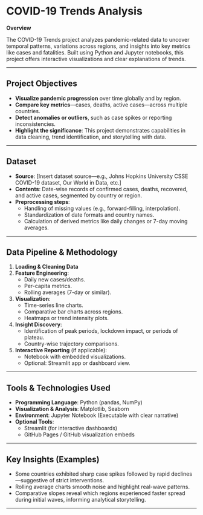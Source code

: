 # COVID-19 Trends Analysis

**Overview**

The COVID-19 Trends project analyzes pandemic-related data to uncover temporal patterns, variations across regions, and insights into key metrics like cases and fatalities. Built using Python and Jupyter notebooks, this project offers interactive visualizations and clear explanations of trends.

---

##  Project Objectives

- **Visualize pandemic progression** over time globally and by region.
- **Compare key metrics**—cases, deaths, active cases—across multiple countries.
- **Detect anomalies or outliers**, such as case spikes or reporting inconsistencies.
- **Highlight the significance**: This project demonstrates capabilities in data cleaning, trend identification, and storytelling with data.

---

##  Dataset

- **Source**: [Insert dataset source—e.g., Johns Hopkins University CSSE COVID-19 dataset, Our World in Data, etc.]
- **Contents**: Date-wise records of confirmed cases, deaths, recovered, and active cases, segmented by country or region.
- **Preprocessing steps**:
  - Handling of missing values (e.g., forward-filling, interpolation).
  - Standardization of date formats and country names.
  - Calculation of derived metrics like daily changes or 7-day moving averages.

---

##  Data Pipeline & Methodology

1. **Loading & Cleaning Data**  
2. **Feature Engineering**:
   - Daily new cases/deaths.
   - Per-capita metrics.
   - Rolling averages (7-day or similar).
3. **Visualization**:
   - Time-series line charts.
   - Comparative bar charts across regions.
   - Heatmaps or trend intensity plots.
4. **Insight Discovery**:
   - Identification of peak periods, lockdown impact, or periods of plateau.
   - Country-wise trajectory comparisons.
5. **Interactive Reporting** (if applicable):
   - Notebook with embedded visualizations.
   - Optional: Streamlit app or dashboard view.

---

##  Tools & Technologies Used

- **Programming Language**: Python (pandas, NumPy)
- **Visualization & Analysis**: Matplotlib, Seaborn
- **Environment**: Jupyter Notebook (Executable with clear narrative)
- **Optional Tools**: 
  - Streamlit (for interactive dashboards)
  - GitHub Pages / GitHub visualization embeds

---

##  Key Insights (Examples)

- Some countries exhibited sharp case spikes followed by rapid declines—suggestive of strict interventions.
- Rolling average charts smooth noise and highlight real-wave patterns.
- Comparative slopes reveal which regions experienced faster spread during initial waves, informing analytical storytelling.

---

